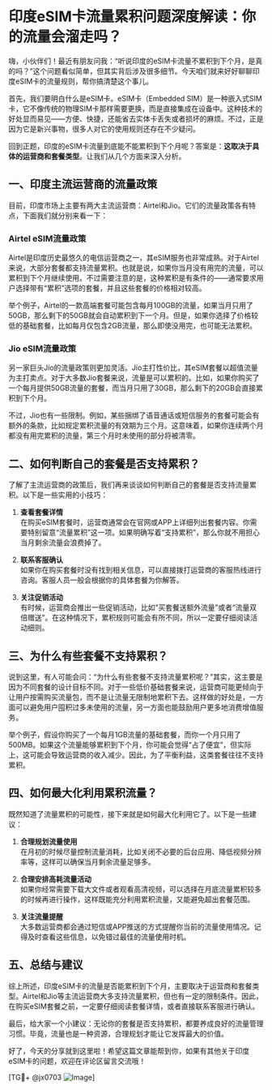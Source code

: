# 印度eSIM卡流量累积问题深度解读：你的流量会溜走吗？

嗨，小伙伴们！最近有朋友问我：“听说印度的eSIM卡流量不累积到下个月，是真的吗？”这个问题看似简单，但其实背后涉及很多细节。今天咱们就来好好聊聊印度eSIM卡的流量规则，帮你搞清楚这个事儿。

首先，我们要明白什么是eSIM卡。eSIM卡（Embedded SIM）是一种嵌入式SIM卡，它不像传统的物理SIM卡那样需要更换，而是直接集成在设备中。这种技术的好处显而易见——方便、快捷，还能省去实体卡丢失或者损坏的麻烦。不过，正是因为它是新兴事物，很多人对它的使用规则还存在不少疑问。

回到正题，印度的eSIM卡流量到底能不能累积到下个月呢？答案是：**这取决于具体的运营商和套餐类型**。让我们从几个方面来深入分析。

## 一、印度主流运营商的流量政策

目前，印度市场上主要有两大主流运营商：Airtel和Jio。它们的流量政策各有特点，下面我们就分别来看一下：

### Airtel eSIM流量政策
Airtel是印度历史最悠久的电信运营商之一，其eSIM服务也非常成熟。对于Airtel来说，大部分套餐都支持流量累积。也就是说，如果你当月没有用完的流量，可以累积到下个月继续使用。不过需要注意的是，这种累积是有条件的——通常要求用户选择带有“累积”选项的套餐，并且这些套餐的价格相对较高。

举个例子，Airtel的一款高端套餐可能包含每月100GB的流量，如果当月只用了50GB，那么剩下的50GB就会自动累积到下一个月。但是，如果你选择了价格较低的基础套餐，比如每月仅包含2GB流量，那么即使没用完，也可能无法累积。

### Jio eSIM流量政策
另一家巨头Jio的流量政策则更加灵活。Jio主打性价比，其eSIM套餐以超值流量为主打卖点。对于大多数Jio套餐来说，流量是可以累积的。比如，如果你购买了一个每月提供50GB流量的套餐，而当月只用了30GB，那么剩下的20GB会直接累积到下个月。

不过，Jio也有一些限制。例如，某些捆绑了语音通话或短信服务的套餐可能会有额外的条款，比如规定累积流量的有效期为三个月。这意味着，如果你连续两个月都没有用完累积的流量，第三个月时未使用的部分将被清零。

## 二、如何判断自己的套餐是否支持累积？

了解了主流运营商的政策后，我们再来谈谈如何判断自己的套餐是否支持流量累积。以下是一些实用的小技巧：

1. **查看套餐详情**  
   在购买eSIM套餐时，运营商通常会在官网或APP上详细列出套餐内容。你需要特别留意“流量累积”这一项。如果明确写着“支持累积”，那么你就不用担心当月剩余流量会浪费掉了。

2. **联系客服确认**  
   如果你在购买套餐时没有找到相关信息，可以直接拨打运营商的客服热线进行咨询。客服人员一般会根据你的具体套餐为你解答。

3. **关注促销活动**  
   有时候，运营商会推出一些促销活动，比如“买套餐送额外流量”或者“流量双倍赠送”。在这种情况下，累积规则可能会有所不同，所以一定要仔细阅读活动细则。

## 三、为什么有些套餐不支持累积？

说到这里，有人可能会问：“为什么有些套餐不支持流量累积呢？”其实，这主要是因为不同套餐的设计目标不同。对于一些低价基础套餐来说，运营商可能更倾向于让用户按需购买流量包，而不是让流量无限制地累积下去。这样做的好处是，一方面可以避免用户囤积过多未使用的流量，另一方面也能鼓励用户更多地消费增值服务。

举个例子，假设你购买了一个每月1GB流量的基础套餐，而你一个月只用了500MB。如果这个流量能够累积到下个月，你可能会觉得“占了便宜”，但实际上，这可能会导致运营商的收入减少。因此，为了平衡利益，这类套餐往往不支持累积。

## 四、如何最大化利用累积流量？

既然知道了流量累积的可能性，接下来就是如何最大化利用它了。以下是一些建议：

1. **合理规划流量使用**  
   在月初的时候尽量控制流量消耗，比如关闭不必要的后台应用、降低视频分辨率等，这样可以确保当月剩余流量足够多。

2. **合理安排高耗流量活动**  
   如果你经常需要下载大文件或者观看高清视频，可以选择在月底流量累积较多的时候再进行操作，这样既能充分利用累积流量，又能避免超出套餐范围。

3. **关注流量提醒**  
   大多数运营商都会通过短信或APP推送的方式提醒你当前的流量使用情况。记得及时查看这些信息，以免错过最佳的流量使用时机。

## 五、总结与建议

综上所述，印度eSIM卡的流量是否能累积到下个月，主要取决于运营商和套餐类型。Airtel和Jio等主流运营商大多支持流量累积，但也有一定的限制条件。因此，在购买eSIM套餐之前，一定要仔细阅读套餐详情，或者直接联系客服进行确认。

最后，给大家一个小建议：无论你的套餐是否支持累积，都要养成良好的流量管理习惯。毕竟，流量也是一种资源，合理规划才能让它发挥最大的价值。

好了，今天的分享就到这里啦！希望这篇文章能帮到你，如果有其他关于印度eSIM卡的问题，欢迎在评论区留言交流哦！

[TG💪+ @jx0703 ![Image](https://github.com/user-attachments/assets/dbca1d08-cadb-493c-b0ec-ad6f7a83f270)]